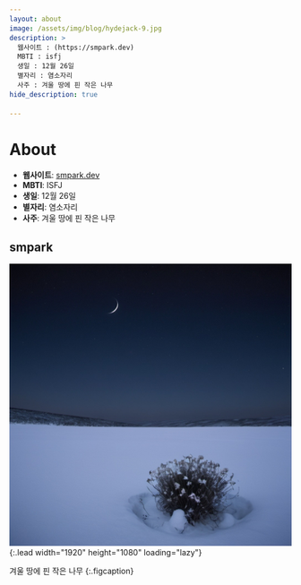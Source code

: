 ```yaml
---
layout: about
image: /assets/img/blog/hydejack-9.jpg
description: >
  웹사이트 : (https://smpark.dev)
  MBTI : isfj
  생일 : 12월 26일
  별자리 : 염소자리
  사주 : 겨울 땅에 핀 작은 나무
hide_description: true

---
```


# About

<!--author-->
- **웹사이트**: [smpark.dev](https://smpark.dev)
- **MBTI**: ISFJ
- **생일**: 12월 26일
- **별자리**: 염소자리
- **사주**: 겨울 땅에 핀 작은 나무

## smpark

![Screenshot](assets/img/sidebar-bg.jpg){:.lead width="1920" height="1080" loading="lazy"}

겨울 땅에 핀 작은 나무
{:.figcaption}


